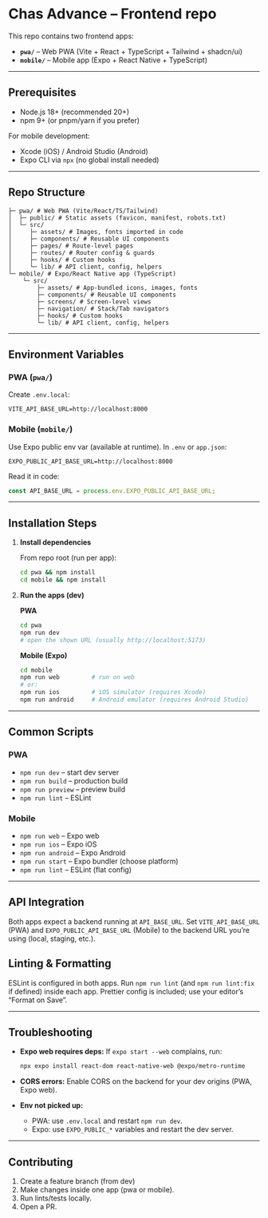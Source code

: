 # Chas Advance – Frontend repo

This repo contains two frontend apps:

- **`pwa/`** – Web PWA (Vite + React + TypeScript + Tailwind + shadcn/ui)
- **`mobile/`** – Mobile app (Expo + React Native + TypeScript)

---

## Prerequisites

- Node.js 18+ (recommended 20+)
- npm 9+ (or pnpm/yarn if you prefer)

For mobile development:

- Xcode (iOS) / Android Studio (Android)
- Expo CLI via `npx` (no global install needed)

---

## Repo Structure

```
├─ pwa/ # Web PWA (Vite/React/TS/Tailwind)
│  ├─ public/ # Static assets (favicon, manifest, robots.txt)
│  └─ src/
│     ├─ assets/ # Images, fonts imported in code
│     ├─ components/ # Reusable UI components
│     ├─ pages/ # Route-level pages
│     ├─ routes/ # Router config & guards
│     ├─ hooks/ # Custom hooks
│     └─ lib/ # API client, config, helpers
└─ mobile/ # Expo/React Native app (TypeScript)
    └─ src/
        ├─ assets/ # App-bundled icons, images, fonts
        ├─ components/ # Reusable UI components
        ├─ screens/ # Screen-level views
        ├─ navigation/ # Stack/Tab navigators
        ├─ hooks/ # Custom hooks
        └─ lib/ # API client, config, helpers
```

---

## Environment Variables

### PWA (`pwa/`)

Create `.env.local`:

```
VITE_API_BASE_URL=http://localhost:8000
```

### Mobile (`mobile/`)

Use Expo public env var (available at runtime). In `.env` or `app.json`:

```
EXPO_PUBLIC_API_BASE_URL=http://localhost:8000
```

Read it in code:

```ts
const API_BASE_URL = process.env.EXPO_PUBLIC_API_BASE_URL;
```

---

## Installation Steps

1. **Install dependencies**

   From repo root (run per app):

   ```bash
   cd pwa && npm install
   cd mobile && npm install
   ```

2. **Run the apps (dev)**

   **PWA**

   ```bash
   cd pwa
   npm run dev
   # open the shown URL (usually http://localhost:5173)
   ```

   **Mobile (Expo)**

   ```bash
   cd mobile
   npm run web         # run on web
   # or:
   npm run ios         # iOS simulator (requires Xcode)
   npm run android     # Android emulator (requires Android Studio)
   ```

---

## Common Scripts

### PWA

- `npm run dev` – start dev server
- `npm run build` – production build
- `npm run preview` – preview build
- `npm run lint` – ESLint

### Mobile

- `npm run web` – Expo web
- `npm run ios` – Expo iOS
- `npm run android` – Expo Android
- `npm run start` – Expo bundler (choose platform)
- `npm run lint` – ESLint (flat config)

---

## API Integration

Both apps expect a backend running at `API_BASE_URL`. Set `VITE_API_BASE_URL` (PWA) and `EXPO_PUBLIC_API_BASE_URL` (Mobile) to the backend URL you’re using (local, staging, etc.).

## Linting & Formatting

ESLint is configured in both apps. Run `npm run lint` (and `npm run lint:fix` if defined) inside each app. Prettier config is included; use your editor’s “Format on Save”.

---

## Troubleshooting

- **Expo web requires deps:** If `expo start --web` complains, run:

  ```bash
  npx expo install react-dom react-native-web @expo/metro-runtime
  ```

- **CORS errors:** Enable CORS on the backend for your dev origins (PWA, Expo web).

- **Env not picked up:**
  - PWA: use `.env.local` and restart `npm run dev`.
  - Expo: use `EXPO_PUBLIC_*` variables and restart the dev server.

---

## Contributing

1. Create a feature branch (from dev)
2. Make changes inside one app (pwa or mobile).
3. Run lints/tests locally.
4. Open a PR.

